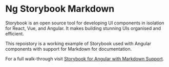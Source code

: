 # Ng Storybook Markdown

Storybook is an open source tool for developing UI components in isolation for React, Vue, and Angular. It makes building stunning UIs organised and efficient.

This repoistory is a working example of Storybook used with Angular components with support for Markdown for documentation.

For a full walk-through visit [Storybook for Angular with Markdown Support](#).
